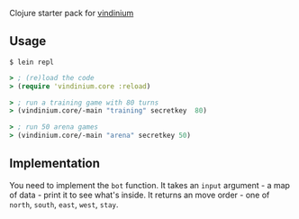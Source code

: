 Clojure starter pack for [vindinium](http://vindinium.org)

## Usage

```
$ lein repl
```

```clojure
> ; (re)load the code
> (require 'vindinium.core :reload)

> ; run a training game with 80 turns
> (vindinium.core/-main "training" secretkey  80)

> ; run 50 arena games
> (vindinium.core/-main "arena" secretkey 50)
```

## Implementation

You need to implement the `bot` function.
It takes an `input` argument - a map of data - print it to see what's inside.
It returns an move order - one of `north`, `south`, `east`, `west`, `stay`.
